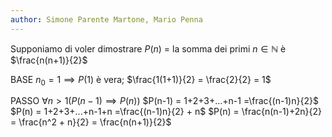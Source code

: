 ```yaml
---
author: Simone Parente Martone, Mario Penna
---
```


Supponiamo di voler dimostrare 
	$P(n)$ = la somma dei primi $n \in \mathbb{N}$ è $\frac{n(n+1)}{2}$ 

BASE
	$n_0 = 1 \implies P(1)$  è vera;
		$\frac{1(1+1)}{2} = \frac{2}{2} = 1$

PASSO
	$\forall n>1 (P(n-1) \implies P(n))$ 
		$P(n-1) = 1+2+3+...+n-1 =\frac{(n-1)n}{2}$
		$P(n) = 1+2+3+...+n-1+n =\frac{(n-1)n}{2} + n$
		$P(n) = \frac{n(n-1)+2n}{2} = \frac{n^2 + n}{2} = \frac{n(n+1)}{2}$